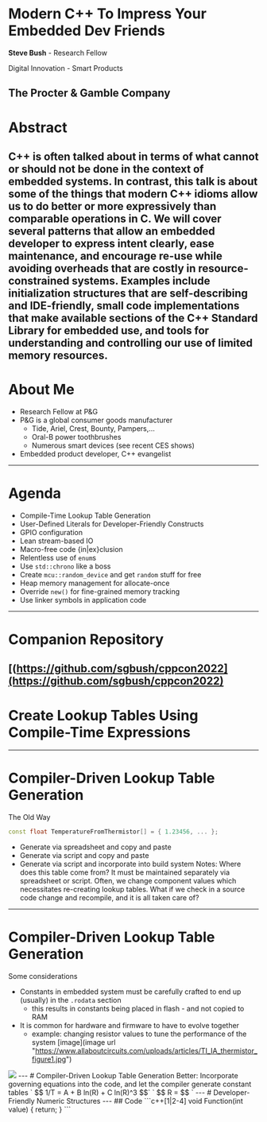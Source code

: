 # Modern C++ To Impress Your Embedded Dev Friends
**Steve Bush** - Research Fellow

Digital Innovation - Smart Products

The Procter & Gamble Company
---
# Abstract
C++ is often talked about in terms of what cannot or should not be done in the context of embedded systems.  In contrast, this talk is about some of the things that modern C++ idioms allow us to do better or more expressively than comparable operations in C.  We will cover several patterns that allow an embedded developer to express intent clearly, ease maintenance, and encourage re-use while avoiding overheads that are costly in resource-constrained systems.  Examples include initialization structures that are self-describing and IDE-friendly, small code implementations that make available sections of the C++ Standard Library for embedded use, and tools for understanding and controlling our use of limited memory resources.
---
# About Me
* Research Fellow at P&G
* P&G is a global consumer goods manufacturer
    * Tide, Ariel, Crest, Bounty, Pampers,…
    * Oral-B power toothbrushes
    * Numerous smart devices (see recent CES shows)
* Embedded product developer, C++ evangelist
---
# Agenda
* Compile-Time Lookup Table Generation
* User-Defined Literals for Developer-Friendly Constructs
* GPIO configuration
* Lean stream-based IO
* Macro-free code {in|ex}clusion
* Relentless use of `enum`s
* Use `std::chrono` like a boss
* Create `mcu::random_device` and get `random` stuff for free
* Heap memory management for allocate-once 
* Override `new()` for fine-grained memory tracking
* Use linker symbols in application code
---
# Companion Repository
[(https://github.com/sgbush/cppcon2022](https://github.com/sgbush/cppcon2022)
---
# Create Lookup Tables Using Compile-Time Expressions
---
# Compiler-Driven Lookup Table Generation
The Old Way
```c++
const float TemperatureFromThermistor[] = { 1.23456, ... };
```
* Generate via spreadsheet and copy and paste
* Generate via script and copy and paste
* Generate via script and incorporate into build system
Notes: Where does this table come from?  It must be maintained separately via spreadsheet or script.  Often, we change component values which necessitates re-creating lookup tables.  What if we check in a source code change and recompile, and it is all taken care of?
---
# Compiler-Driven Lookup Table Generation
Some considerations
* Constants in embedded system must be carefully crafted to end up (usually) in the `.rodata` section
    * this results in constants being placed in flash - and not copied to RAM
* It is common for hardware and firmware to have to evolve together
    * example: changing resistor values to tune the performance of the system
[image](image url "https://www.allaboutcircuits.com/uploads/articles/TI_IA_thermistor_figure1.jpg")
<img src="https://www.allaboutcircuits.com/uploads/articles/TI_IA_thermistor_figure1.jpg">
---
# Compiler-Driven Lookup Table Generation
Better: Incorporate governing equations into the code, and let the compiler generate constant tables
` $$ 1/T = A + B ln(R) + C ln(R)^3 $$`
` $$ R =  $$ `
---
# Developer-Friendly Numeric Structures
---
## Code
```c++[1|2-4]
void Function(int value)
{
    return;
}
```




